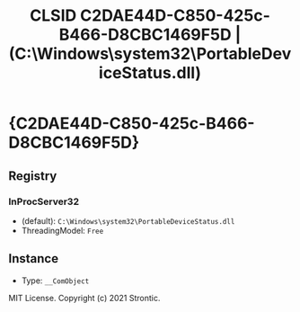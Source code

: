 ﻿---
title: "CLSID C2DAE44D-C850-425c-B466-D8CBC1469F5D | (C:\\Windows\\system32\\PortableDeviceStatus.dll)"
excerpt: What is COM-Object CLSID C2DAE44D-C850-425c-B466-D8CBC1469F5D?
---

# {C2DAE44D-C850-425c-B466-D8CBC1469F5D}


## Registry


### InProcServer32

* (default): `C:\Windows\system32\PortableDeviceStatus.dll`
* ThreadingModel: `Free`

## Instance

* Type: `__ComObject`

MIT License. Copyright (c) 2021 Strontic.



